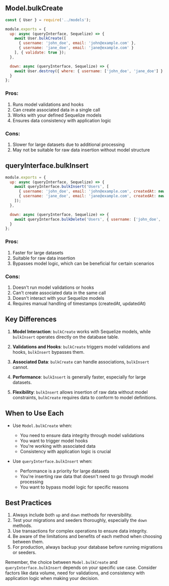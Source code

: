 ## Model.bulkCreate

```javascript
const { User } = require('../models');

module.exports = {
  up: async (queryInterface, Sequelize) => {
    await User.bulkCreate([
      { username: 'john_doe', email: 'john@example.com' },
      { username: 'jane_doe', email: 'jane@example.com' }
    ], { validate: true });
  },

  down: async (queryInterface, Sequelize) => {
    await User.destroy({ where: { username: ['john_doe', 'jane_doe'] } });
  }
};
```

### Pros:
1. Runs model validations and hooks
2. Can create associated data in a single call
3. Works with your defined Sequelize models
4. Ensures data consistency with application logic

### Cons:
1. Slower for large datasets due to additional processing
2. May not be suitable for raw data insertion without model structure

## queryInterface.bulkInsert

```javascript
module.exports = {
  up: async (queryInterface, Sequelize) => {
    await queryInterface.bulkInsert('Users', [
      { username: 'john_doe', email: 'john@example.com', createdAt: new Date(), updatedAt: new Date() },
      { username: 'jane_doe', email: 'jane@example.com', createdAt: new Date(), updatedAt: new Date() }
    ]);
  },

  down: async (queryInterface, Sequelize) => {
    await queryInterface.bulkDelete('Users', { username: ['john_doe', 'jane_doe'] });
  }
};
```

### Pros:
1. Faster for large datasets
2. Suitable for raw data insertion
3. Bypasses model logic, which can be beneficial for certain scenarios

### Cons:
1. Doesn't run model validations or hooks
2. Can't create associated data in the same call
3. Doesn't interact with your Sequelize models
4. Requires manual handling of timestamps (createdAt, updatedAt)

## Key Differences

1. **Model Interaction**: `bulkCreate` works with Sequelize models, while `bulkInsert` operates directly on the database table.

2. **Validations and Hooks**: `bulkCreate` triggers model validations and hooks, `bulkInsert` bypasses them.

3. **Associated Data**: `bulkCreate` can handle associations, `bulkInsert` cannot.

4. **Performance**: `bulkInsert` is generally faster, especially for large datasets.

5. **Flexibility**: `bulkInsert` allows insertion of raw data without model constraints, `bulkCreate` requires data to conform to model definitions.

## When to Use Each

- Use `Model.bulkCreate` when:
  - You need to ensure data integrity through model validations
  - You want to trigger model hooks
  - You're working with associated data
  - Consistency with application logic is crucial

- Use `queryInterface.bulkInsert` when:
  - Performance is a priority for large datasets
  - You're inserting raw data that doesn't need to go through model processing
  - You want to bypass model logic for specific reasons

## Best Practices

1. Always include both `up` and `down` methods for reversibility.
2. Test your migrations and seeders thoroughly, especially the `down` methods.
3. Use transactions for complex operations to ensure data integrity.
4. Be aware of the limitations and benefits of each method when choosing between them.
5. For production, always backup your database before running migrations or seeders.

Remember, the choice between `Model.bulkCreate` and `queryInterface.bulkInsert` depends on your specific use case. Consider factors like data volume, need for validations, and consistency with application logic when making your decision.